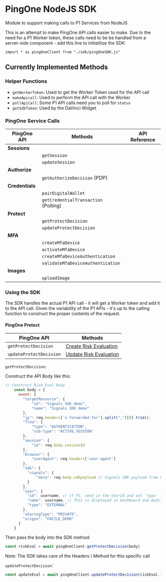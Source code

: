 # PingOne NodeJS SDK

 Module to support making calls to P1 Services from NodeJS

 This is an attempt to make PingOne API calls easier to make. Due to the need for a P1 Worker token, these calls need to be be handled from a server-side component - add this line to initialilize the SDK:

 `import * as pingOneClient from "./sdk/pingOneSDK.js"`

## Currently Implemented Methods

### Helper Functions

* `getWorkerToken`: Used to get the Worker Token used for the API call
* `makeApicall`: Used to perform the API call with the Worker
* `pollApiCall`: Some P1 API calls need you to poll for `status`
* `getSdkToken`: Used by the DaVinci Widget

### PingOne Service Calls

| PingOne API | Methods | API Reference |
| --- | --- | --- |
| **Sessions** | | |
| | `getSession` | |
| | `updateSession` | |
| **Authorize** | | |
| | `getAuthorizeDecision` (PDP) | |
| **Credentials** | | |
| | `pairDigitalWallet` | |
| | `getCredentialTransaction` (Polling) | |
| **Protect** | | | 
| | `getProtectDecision` | |
| | `updateProtectDecision` | |
| **MFA** | | |
| | `createMfaDevice` | |
| | `activateMfaDevice` | |
| | `createMfaDeviceAuthentication` | |
| | `validateMfaDeviceAuthentication` | |
| **Images** | | |
| | `uploadImage` | |

### Using the SDK

The SDK handles the actual P1 API call - it will get a Worker token and add it to the API call.
Given the variability of the P1 APIs - it's up to the calling function to construct the proper contents of the request.

#### PingOne Protect

| PingOne API | Methods |
| --- | --- |
| `getProtectDecision` |[Create Risk Evaluation](https://apidocs.pingidentity.com/pingone/platform/v1/api/#post-create-risk-evaluation) |
| `updateProtectDecision` |[Update Risk Evaluation](https://apidocs.pingidentity.com/pingone/platform/v1/api/#put-update-risk-evaluation) |

`getProtectDecision`:

Construct the API Body like this:

```js
// Construct Risk Eval body
    const body = {
      event: {
        "targetResource": { 
            "id": "Signals SDK demo",
            "name": "Signals SDK demo"
        },
        "ip": req.headers['x-forwarded-for'].split(",")[0].trim(), 
        "flow": { 
            "type": "AUTHENTICATION",
            "sub-type": "ACTIVE_SESSION"
        },
        "session": {
            "id": req.body.sessionId
        },
        "browser": {
            "userAgent": req.headers['user-agent']
        },
        "sdk": {
          "signals": {
              "data": req.body.sdkpayload // Signals SDK payload from Client
          }
        },
        "user": {
          "id": username, // if P1, send in the UserId and set `type` to PING_ONE
          "name": username, // This is displayed in Dashboard and Audit
          "type": "EXTERNAL"
        },
        "sharingType": "PRIVATE", 
        "origin": "FACILE_DEMO"
      }
    } 
  ```

Then pass the body into the SDK method:

```js
const riskEval = await pingOneClient.getProtectDecision(body)
```

Note: The SDK takes care of the Headers \ Method for this specific call

`updateProtectDecision`:`

```js
const updateEval = await pingOneClient.updateProtectDecision(riskEval.id, "SUCCESS")
```

